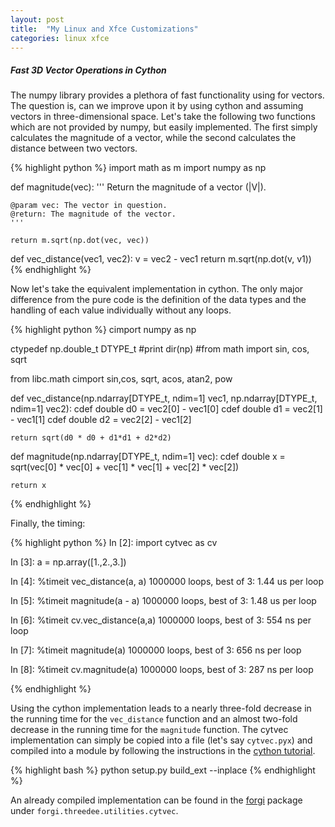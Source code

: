 ```yaml
---
layout: post
title:  "My Linux and Xfce Customizations"
categories: linux xfce
---
```


##### Fast 3D Vector Operations in Cython #####

The numpy library provides a plethora of fast functionality using for vectors. The question is, can we improve upon it by using cython and assuming vectors in three-dimensional space. Let's take the following two functions which are not provided by numpy, but easily implemented. The first simply calculates the magnitude of a vector, while the second calculates the distance between two vectors.

{% highlight python %}
import math as m
import numpy as np

def magnitude(vec):
    '''
    Return the magnitude of a vector (|V|).

    @param vec: The vector in question.
    @return: The magnitude of the vector.
    '''

    return m.sqrt(np.dot(vec, vec))
    
def vec_distance(vec1, vec2):
    v = vec2 - vec1
    return m.sqrt(np.dot(v, v1))
{% endhighlight %}


Now let's take the equivalent implementation in cython. The only major difference from the pure code is the definition of the data types and the handling of each value individually without any loops.

{% highlight python %}
cimport numpy as np

ctypedef np.double_t DTYPE_t
#print dir(np)
#from math import sin, cos, sqrt

from libc.math cimport sin,cos, sqrt, acos, atan2, pow

def vec_distance(np.ndarray[DTYPE_t, ndim=1] vec1, np.ndarray[DTYPE_t, ndim=1] vec2):
    cdef double d0 = vec2[0] - vec1[0]
    cdef double d1 = vec2[1] - vec1[1]
    cdef double d2 = vec2[2] - vec1[2]
    
    return sqrt(d0 * d0 + d1*d1 + d2*d2)
    
def magnitude(np.ndarray[DTYPE_t, ndim=1] vec):
    cdef double x = sqrt(vec[0] * vec[0] + vec[1] * vec[1] + vec[2] * vec[2])

    return x
{% endhighlight %}

Finally, the timing:

{% highlight python %}
In [2]: import cytvec as cv

In [3]: a = np.array([1.,2.,3.])

In [4]: %timeit vec_distance(a, a)
1000000 loops, best of 3: 1.44 us per loop

In [5]: %timeit magnitude(a - a)
1000000 loops, best of 3: 1.48 us per loop

In [6]: %timeit cv.vec_distance(a,a)
1000000 loops, best of 3: 554 ns per loop

In [7]: %timeit magnitude(a)
1000000 loops, best of 3: 656 ns per loop

In [8]: %timeit cv.magnitude(a)
1000000 loops, best of 3: 287 ns per loop

{% endhighlight %}

Using the cython implementation leads to a nearly three-fold decrease in the running time for the `vec_distance` function and an almost two-fold decrease in the running time for the `magnitude` function. The cytvec implementation can simply be copied into a file (let's say `cytvec.pyx`) and compiled into a module by following the instructions in the [cython tutorial](http://docs.cython.org/src/tutorial/cython_tutorial.html).

{% highlight bash %}
python setup.py build_ext --inplace
{% endhighlight %}

An already compiled implementation can be found in the [forgi](http://www.tbi.univie.ac.at/~pkerp/forgi/) package under `forgi.threedee.utilities.cytvec`.

